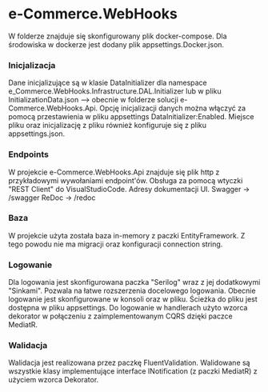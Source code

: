 # e-Commerce.WebHooks
W folderze znajduje się skonfigurowany plik docker-compose. 
Dla środowiska w dockerze jest dodany plik appsettings.Docker.json.

### Inicjalizacja
Dane inicjalizujące są w klasie DataInitializer dla namespace e_Commerce.WebHooks.Infrastructure.DAL.Initializer 
lub w pliku InitializationData.json --> obecnie w folderze solucji e-Commerce.WebHooks.Api.
Opcję inicjalizacji danych można włączyć za pomocą przestawienia w pliku appsettings DataInitializer:Enabled.
Miejsce pliku oraz inicjalizację z pliku również konfiguruje się z pliku appsettings.json.

### Endpoints
W projekcie e-Commerce.WebHooks.Api znajduje się plik http z 
przykładowymi wywołaniami endpoint'ów. Obsługa za pomocą wtyczki "REST Client" do 
VisualStudioCode.
Adresy dokumentacji UI.
Swagger -> /swagger
ReDoc -> /redoc

### Baza
W projekcie użyta została baza in-memory z paczki EntityFramework. 
Z tego powodu nie ma migracji oraz konfiguracji connection string.

### Logowanie
Dla logowania jest skonfigurowana paczka "Serilog" wraz z jej dodatkowymi "Sinkami".
Pozwala na łatwe rozszerzenia docelowego logowania. Obecnie logowanie jest skonfigurowane
w konsoli oraz w pliku. Ścieżka do pliku jest dostępna w pliku appsettings. 
Do logowanie w handlerach użyto wzorca dekorator w połączeniu z zaimplementowanym
CQRS dzięki paczce MediatR.

### Walidacja
Walidacja jest realizowana przez paczkę FluentValidation. Walidowane są wszystkie 
klasy implementujące interface INotification (z paczki MediatR) z użyciem wzorca Dekorator.